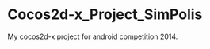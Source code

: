 Cocos2d-x_Project_SimPolis
==========================

My cocos2d-x project for android competition 2014.
